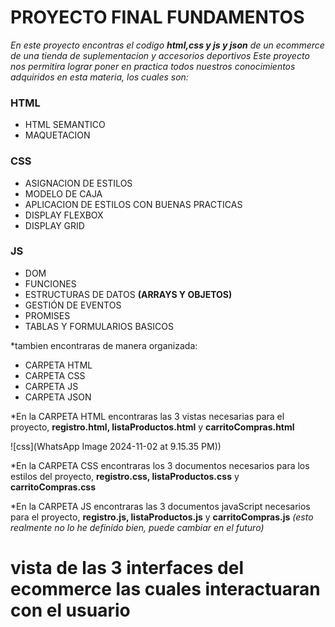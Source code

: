 # PROYECTO FINAL FUNDAMENTOS

*En este proyecto encontras el codigo **html,css y js y json** de un ecommerce de una tienda de suplementacion y accesorios deportivos*
*Este proyecto nos permitira lograr poner en practica todos nuestros conocimientos adquiridos en esta materia, los cuales son:*

### HTML
* HTML SEMANTICO
* MAQUETACION
### CSS
* ASIGNACION DE ESTILOS
* MODELO DE CAJA
* APLICACION DE ESTILOS CON BUENAS PRACTICAS
* DISPLAY FLEXBOX
* DISPLAY GRID
### JS
* DOM 
* FUNCIONES 
* ESTRUCTURAS DE DATOS **(ARRAYS Y OBJETOS)**
* GESTIÓN DE EVENTOS
* PROMISES
* TABLAS Y FORMULARIOS BASICOS

*tambien encontraras de manera organizada:

* CARPETA HTML
* CARPETA CSS
* CARPETA JS 
* CARPETA JSON

*En la CARPETA HTML encontraras las 3 vistas necesarias para el proyecto, **registro.html, listaProductos.html** y **carritoCompras.html**

![css](WhatsApp Image 2024-11-02 at 9.15.35 PM))

*En la CARPETA CSS encontraras los 3 documentos necesarios para los estilos del proyecto, **registro.css, listaProductos.css** y **carritoCompras.css**

*En la CARPETA JS encontraras las 3 documentos javaScript necesarios para el proyecto, **registro.js, listaProductos.js** y **carritoCompras.js** *(esto realmente no lo he definido bien, puede cambiar en el futuro)*

# vista de las 3 interfaces del ecommerce las cuales interactuaran con el usuario



